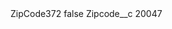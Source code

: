 <?xml version="1.0" encoding="UTF-8"?>
<CustomMetadata xmlns="http://soap.sforce.com/2006/04/metadata" xmlns:xsi="http://www.w3.org/2001/XMLSchema-instance" xmlns:xsd="http://www.w3.org/2001/XMLSchema">
    <label>ZipCode372</label>
    <protected>false</protected>
    <values>
        <field>Zipcode__c</field>
        <value xsi:type="xsd:string">20047</value>
    </values>
</CustomMetadata>
